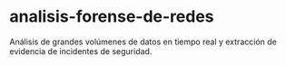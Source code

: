 # analisis-forense-de-redes
Análisis de grandes volúmenes de datos en tiempo real y extracción de evidencia de incidentes de seguridad.
